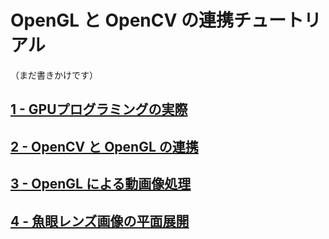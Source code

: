 # OpenGL と OpenCV の連携チュートリアル

（まだ書きかけです）

## [1 - GPUプログラミングの実際](pdf/opengl_opencv_1.pdf)

## [2 - OpenCV と OpenGL の連携](pdf/opengl_opencv_2.pdf)

## [3 - OpenGL による動画像処理](pdf/opengl_opencv_3.pdf)

## [4 - 魚眼レンズ画像の平面展開](pdf/opengl_opencv_4.pdf)
